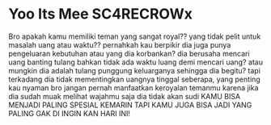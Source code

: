<h1>Yoo Its Mee SC4RECROWx</h1>

<p>Bro apakah kamu memiliki teman yang sangat royal?? yang tidak pelit untuk masalah uang atau waktu??
pernahkah kau berpikir dia juga punya pengeluaran kebutuhan atau yang dia korbankan?
dia berusaha mencari uang banting tulang bahkan tidak ada waktu luang demi mencari uang?
atau mungkin dia adalah tulang punggung keluarganya sehingga dia begitu?
tapi terkadang dia tidak mementingkan uangnya tinggal seberapa, yang penting kau nyaman
bro jangan pernah manfaatkan keroyalan temanmu karena jika dia sudah muak melihat wajahmu saja dia tidak akan sudi
KAMU BISA MENJADI PALING SPESIAL KEMARIN TAPI KAMU JUGA BISA JADI YANG PALING GAK DI INGIN KAN HARI INI!</p>
